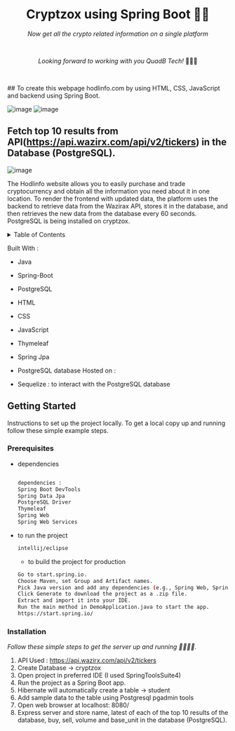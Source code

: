 <h1 align="center">Cryptzox using Spring Boot 🧮🚀</h1>
<p align="center"><i>Now get all the crypto related information on a single platform</i></p>

<br>

<p align="center"><i>Looking forward to working with you QuadB Tech!</i> 👨🏽‍💻 </p>
<br>

## To create this webpage hodlinfo.com by using HTML, CSS, JavaScript and backend using Spring Boot.

![image](https://github.com/user-attachments/assets/775c20c1-7de6-4af6-933c-7946a7593964)
![image](https://github.com/user-attachments/assets/65b1e0ea-f023-4f15-9c16-4efcf6fc2b2e)



## Fetch top 10 results from API(https://api.wazirx.com/api/v2/tickers) in the Database (PostgreSQL).
![image](https://github.com/user-attachments/assets/84bfaaf8-dfbe-4941-b6a2-a0fbd4fdc2eb)


The Hodlinfo website allows you to easily purchase and trade cryptocurrency and obtain all the information you need about it in one location. To render the frontend with updated data, the platform uses the backend to retrieve data from the Wazirax API, stores it in the database, and then retrieves the new data from the database every 60 seconds. PostgreSQL is being installed on cryptzox. 

<!-- TABLE OF CONTENTS -->
<details>
  <summary>Table of Contents</summary>
  <ol>
    <li>
      <a href="#about-the-project">About The Project</a>
      <ul>
        <li><a href="#built-with">Built With</a></li>
      </ul>
    </li>
    <li>
      <a href="#getting-started">Getting Started</a>
      <ul>
        <li><a href="#prerequisites">Prerequisites</a></li>
        <li><a href="#installation">Installation</a></li>
      </ul>
    </li>
    <li><a href="#usage">Usage</a></li>
    <li><a href="#roadmap">Roadmap</a></li>>
  </ol>
</details>



Built With : 
* Java 
* Spring-Boot
* PostgreSQL
* HTML
* CSS
* JavaScript
* Thymeleaf
* Spring Jpa
* PostgreSQL database Hosted on : 
* Sequelize : to interact with the PostgreSQL database

  <!-- GETTING STARTED -->
## Getting Started

 Instructions to set up the project locally.
 To get a local copy up and running follow these simple example steps.

### Prerequisites

* dependencies
  ```sh
  
  dependencies : 
  Spring Boot DevTools
  Spring Data Jpa
  PostgreSQL Driver
  Thymeleaf
  Spring Web
  Spring Web Services
  ```
* to run the project
  ```sh
  intellij/eclipse
  ```
  * to build the project for production
  ```sh
  Go to start.spring.io.
  Choose Maven, set Group and Artifact names.
  Pick Java version and add any dependencies (e.g., Spring Web, Spring JPA).
  Click Generate to download the project as a .zip file.
  Extract and import it into your IDE.
  Run the main method in DemoApplication.java to start the app.
  https://start.spring.io/
  ```
### Installation 

_Follow these simple steps to get the server up and running 👾🧮🚀✅._

1.  API Used : https://api.wazirx.com/api/v2/tickers
2.  Create Database -> cryptzox
3.  Open project in preferred IDE (I used SpringToolsSuite4)
4.  Run the project as a Spring Boot app.
5.  Hibernate will automatically create a table -> student
6.  Add sample data to the table using Postgresql pgadmin tools
7.  Open web browser at localhost: 8080/
8.  Express server and store name, latest of each of the top 10 results of the database, buy, sell, volume and base_unit in the database (PostgreSQL).
  
